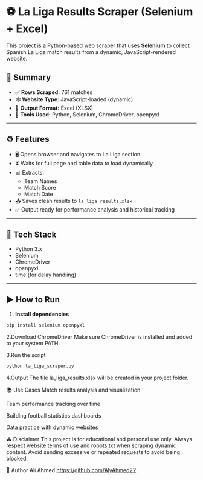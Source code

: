 # ⚽ La Liga Results Scraper (Selenium + Excel)

This project is a Python-based web scraper that uses **Selenium** to collect Spanish La Liga match results from a dynamic, JavaScript-rendered website.

## 📌 Summary

- ✅ **Rows Scraped:** 761 matches  
- 🕸️ **Website Type:** JavaScript-loaded (dynamic)  
- 📁 **Output Format:** Excel (XLSX)  
- 🧰 **Tools Used:** Python, Selenium, ChromeDriver, openpyxl

---

## ⚙️ Features

- 🖥️ Opens browser and navigates to La Liga section
- ⏳ Waits for full page and table data to load dynamically
- 📊 Extracts:
  - Team Names
  - Match Score
  - Match Date
- 📤 Saves clean results to `la_liga_results.xlsx`
- ✅ Output ready for performance analysis and historical tracking

---

## 🧰 Tech Stack

- Python 3.x  
- Selenium  
- ChromeDriver  
- openpyxl  
- time (for delay handling)

---

## ▶️ How to Run

1. **Install dependencies**
```bash
pip install selenium openpyxl
```


2.Download ChromeDriver
Make sure ChromeDriver is installed and added to your system PATH.

3.Run the script
```bash
python la_liga_scraper.py
```

4.Output
The file la_liga_results.xlsx will be created in your project folder.

📚 Use Cases
Match results analysis and visualization

Team performance tracking over time

Building football statistics dashboards

Data practice with dynamic websites

⚠️ Disclaimer
This project is for educational and personal use only.
Always respect website terms of use and robots.txt when scraping dynamic content.
Avoid sending excessive or repeated requests to avoid being blocked.

🤝 Author
Ali Ahmed
https://github.com/AlyAhmed22


